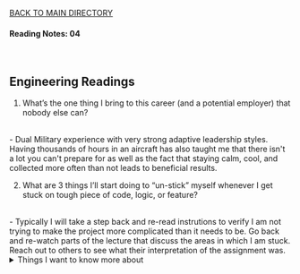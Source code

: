 [BACK TO MAIN DIRECTORY](../README.md)

#### Reading Notes: 04
<br>

## Engineering Readings

1. What’s the one thing I bring to this career (and a potential employer) that nobody else can?
<br>
- Dual Military experience with very strong adaptive leadership styles. Having thousands of hours in an aircraft has also taught me that there isn't a lot you can't prepare for as well as the fact that staying calm, cool, and collected more often than not leads to beneficial results.

2. What are 3 things I’ll start doing to “un-stick” myself whenever I get stuck on tough piece of code, logic, or feature?
<br>
- Typically I will take a step back and re-read instrutions to verify I am not trying to make the project more complicated than it needs to be. Go back and re-watch parts of the lecture that discuss the areas in which I am stuck. Reach out to others to see what their interpretation of the assignment was.

<details>
<summary>Things I want to know more about</summary>

Begin writing here...
  
</details>
